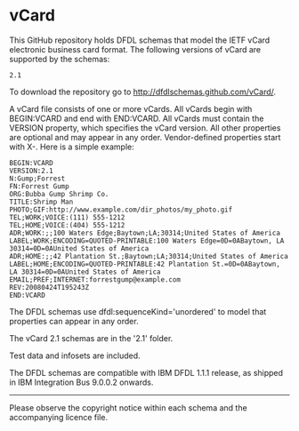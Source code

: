 vCard
=====

This GitHub repository holds DFDL schemas that model the IETF vCard electronic business card format. The following versions of vCard are supported by the schemas:

    2.1

To download the repository go to http://dfdlschemas.github.com/vCard/.

A vCard file consists of one or more vCards. All vCards begin with BEGIN:VCARD and end with END:VCARD. All vCards must contain the VERSION property, which specifies the vCard version. All other properties are optional and may appear in any order. Vendor-defined properties start with X-. Here is a simple example:

    BEGIN:VCARD
    VERSION:2.1
    N:Gump;Forrest
    FN:Forrest Gump
    ORG:Bubba Gump Shrimp Co.
    TITLE:Shrimp Man
    PHOTO;GIF:http://www.example.com/dir_photos/my_photo.gif
    TEL;WORK;VOICE:(111) 555-1212
    TEL;HOME;VOICE:(404) 555-1212
    ADR;WORK:;;100 Waters Edge;Baytown;LA;30314;United States of America
    LABEL;WORK;ENCODING=QUOTED-PRINTABLE:100 Waters Edge=0D=0ABaytown, LA 30314=0D=0AUnited States of America
    ADR;HOME:;;42 Plantation St.;Baytown;LA;30314;United States of America
    LABEL;HOME;ENCODING=QUOTED-PRINTABLE:42 Plantation St.=0D=0ABaytown, LA 30314=0D=0AUnited States of America
    EMAIL;PREF;INTERNET:forrestgump@example.com
    REV:20080424T195243Z
    END:VCARD

The DFDL schemas use dfdl:sequenceKind='unordered' to model that properties can appear in any order.

The vCard 2.1 schemas are in the '2.1' folder.

Test data and infosets are included.

The DFDL schemas are compatible with IBM DFDL 1.1.1 release, as shipped in IBM Integration Bus 9.0.0.2 onwards. 

-----

Please observe the copyright notice within each schema and the accompanying licence file.
